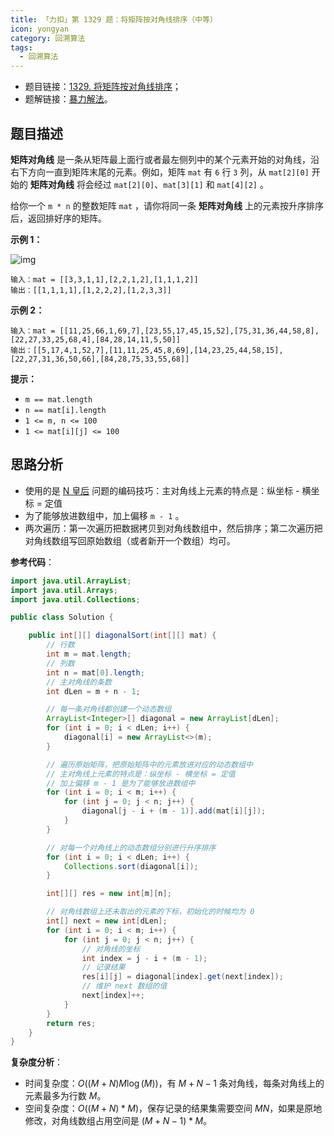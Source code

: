 ```yaml
---
title: 「力扣」第 1329 题：将矩阵按对角线排序（中等）
icon: yongyan
category: 回溯算法
tags:
  - 回溯算法
---
```


- 题目链接：[1329. 将矩阵按对角线排序](https://leetcode-cn.com/problems/sort-the-matrix-diagonally/)；
- 题解链接：[暴力解法](https://leetcode-cn.com/problems/sort-the-matrix-diagonally/solution/bao-li-jie-fa-by-liweiwei1419/)。

## 题目描述

**矩阵对角线** 是一条从矩阵最上面行或者最左侧列中的某个元素开始的对角线，沿右下方向一直到矩阵末尾的元素。例如，矩阵 `mat` 有 `6` 行 `3` 列，从 `mat[2][0]` 开始的 **矩阵对角线** 将会经过 `mat[2][0]`、`mat[3][1]` 和 `mat[4][2]` 。

给你一个 `m * n` 的整数矩阵 `mat` ，请你将同一条 **矩阵对角线** 上的元素按升序排序后，返回排好序的矩阵。

**示例 1：**

![img](https://tva1.sinaimg.cn/large/e6c9d24egy1h2topa4ms0j20ag045aa5.jpg)

```
输入：mat = [[3,3,1,1],[2,2,1,2],[1,1,1,2]]
输出：[[1,1,1,1],[1,2,2,2],[1,2,3,3]]
```

**示例 2：**

```
输入：mat = [[11,25,66,1,69,7],[23,55,17,45,15,52],[75,31,36,44,58,8],[22,27,33,25,68,4],[84,28,14,11,5,50]]
输出：[[5,17,4,1,52,7],[11,11,25,45,8,69],[14,23,25,44,58,15],[22,27,31,36,50,66],[84,28,75,33,55,68]]
```

**提示：**

- `m == mat.length`
- `n == mat[i].length`
- `1 <= m, n <= 100`
- `1 <= mat[i][j] <= 100`

## 思路分析

- 使用的是 [N 皇后](https://leetcode-cn.com/problems/n-queens) 问题的编码技巧：主对角线上元素的特点是：纵坐标 - 横坐标 = 定值
- 为了能够放进数组中，加上偏移 `m - 1` 。
- 两次遍历：第一次遍历把数据拷贝到对角线数组中，然后排序；第二次遍历把对角线数组写回原始数组（或者新开一个数组）均可。

**参考代码**：

```Java []
import java.util.ArrayList;
import java.util.Arrays;
import java.util.Collections;

public class Solution {

    public int[][] diagonalSort(int[][] mat) {
        // 行数
        int m = mat.length;
        // 列数
        int n = mat[0].length;
        // 主对角线的条数
        int dLen = m + n - 1;

        // 每一条对角线都创建一个动态数组
        ArrayList<Integer>[] diagonal = new ArrayList[dLen];
        for (int i = 0; i < dLen; i++) {
            diagonal[i] = new ArrayList<>(m);
        }

        // 遍历原始矩阵，把原始矩阵中的元素放进对应的动态数组中
        // 主对角线上元素的特点是：纵坐标 - 横坐标 = 定值
        // 加上偏移 m - 1 是为了能够放进数组中
        for (int i = 0; i < m; i++) {
            for (int j = 0; j < n; j++) {
                diagonal[j - i + (m - 1)].add(mat[i][j]);
            }
        }

        // 对每一个对角线上的动态数组分别进行升序排序
        for (int i = 0; i < dLen; i++) {
            Collections.sort(diagonal[i]);
        }

        int[][] res = new int[m][n];

        // 对角线数组上还未取出的元素的下标，初始化的时候均为 0
        int[] next = new int[dLen];
        for (int i = 0; i < m; i++) {
            for (int j = 0; j < n; j++) {
                // 对角线的坐标
                int index = j - i + (m - 1);
                // 记录结果
                res[i][j] = diagonal[index].get(next[index]);
                // 维护 next 数组的值
                next[index]++;
            }
        }
        return res;
    }
}
```

**复杂度分析**：

- 时间复杂度：$O((M + N ) M \log (M))$，有 $M + N - 1$ 条对角线，每条对角线上的元素最多为行数 $M$。
- 空间复杂度：$O((M + N) * M)$，保存记录的结果集需要空间 $MN$，如果是原地修改，对角线数组占用空间是 $(M + N - 1) * M$。
